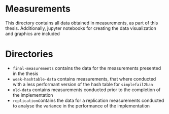 # Measurements

This directory contains all data obtained in measurements, as part of this thesis.
Additionally, jupyter notebooks for creating the data visualization and graphics are included

# Directories

- `final-measurements` contains the data for the measurements presented in the thesis
- `weak-hashtable-data` contains measurements, that where conducted with a less performant version of the hash table for `simplefail2ban`
- `old-data` contains measurements conducted prior to the completion of the implementation
- `replication`contains the data for a replication measurements conducted to analyse the variance in the performance of the implementation 
